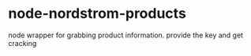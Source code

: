 node-nordstrom-products
=======================

node wrapper for grabbing product information. provide the key and get cracking
